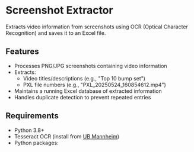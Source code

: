 # Screenshot Extractor

Extracts video information from screenshots using OCR (Optical Character Recognition) and saves it to an Excel file.

## Features

- Processes PNG/JPG screenshots containing video information
- Extracts:
  - Video titles/descriptions (e.g., "Top 10 bump set")
  - PXL file numbers (e.g., "PXL_20250524_160854612.mp4")
- Maintains a running Excel database of extracted information
- Handles duplicate detection to prevent repeated entries

## Requirements

- Python 3.8+
- Tesseract OCR (install from [UB Mannheim](https://github.com/UB-Mannheim/tesseract/wiki))
- Python packages:
